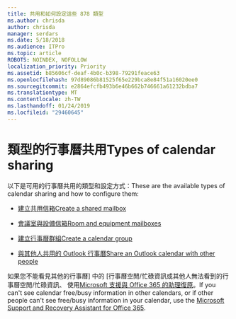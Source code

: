 ```yaml
---
title: 共用和如何設定這些 878 類型
ms.author: chrisda
author: chrisda
manager: serdars
ms.date: 5/18/2018
ms.audience: ITPro
ms.topic: article
ROBOTS: NOINDEX, NOFOLLOW
localization_priority: Priority
ms.assetid: b85606cf-deaf-4b0c-b398-79291feace63
ms.openlocfilehash: 97d89086b81525f65e229bca8e84f51a16020ee0
ms.sourcegitcommit: e2864efcfb493b6e46b662b746661a61232bdba7
ms.translationtype: MT
ms.contentlocale: zh-TW
ms.lasthandoff: 01/24/2019
ms.locfileid: "29460645"
---
```

# <a name="types-of-calendar-sharing"></a><span data-ttu-id="c6d78-102">類型的行事曆共用</span><span class="sxs-lookup"><span data-stu-id="c6d78-102">Types of calendar sharing</span></span>

<span data-ttu-id="c6d78-103">以下是可用的行事曆共用的類型和設定方式：</span><span class="sxs-lookup"><span data-stu-id="c6d78-103">These are the available types of calendar sharing and how to configure them:</span></span>
  
- [<span data-ttu-id="c6d78-104">建立共用信箱</span><span class="sxs-lookup"><span data-stu-id="c6d78-104">Create a shared mailbox</span></span>](https://support.office.com/article/871a246d-3acd-4bba-948e-5de8be0544c9.aspx)
    
- [<span data-ttu-id="c6d78-105">會議室與設備信箱</span><span class="sxs-lookup"><span data-stu-id="c6d78-105">Room and equipment mailboxes</span></span>](https://support.office.com/article/9f518a6d-1e2c-4d44-93f3-e19013a1552b.aspx)
    
- [<span data-ttu-id="c6d78-106">建立行事曆群組</span><span class="sxs-lookup"><span data-stu-id="c6d78-106">Create a calendar group</span></span>](https://support.office.com/article/8385667b-d758-4489-a53f-f542dd01e6ff.aspx)
    
- [<span data-ttu-id="c6d78-107">與其他人共用的 Outlook 行事曆</span><span class="sxs-lookup"><span data-stu-id="c6d78-107">Share an Outlook calendar with other people</span></span>](https://support.office.com/article/353ed2c1-3ec5-449d-8c73-6931a0adab88.aspx)
    
<span data-ttu-id="c6d78-108">如果您不能看見其他的行事曆] 中的 [行事曆空閒/忙碌資訊或其他人無法看到的行事曆空閒/忙碌資訊、 使用[Microsoft 支援與 Office 365 的助理復原](https://diagnostics.office.com/)。</span><span class="sxs-lookup"><span data-stu-id="c6d78-108">If you can't see calendar free/busy information in other calendars, or if other people can't see free/busy information in your calendar, use the [Microsoft Support and Recovery Assistant for Office 365](https://diagnostics.office.com/).</span></span>
  


